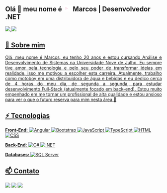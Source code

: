 <h2> Olá 👋 meu nome é <img src="./assets/arrowr.gif" height="20" alt="hand saying ola"width="30px" alt="hand_saying_ hi"><strong>Marcos </strong>| Desenvolvedor .NET</h2>
<div>
  <a href="https://github.com/yomarcoslinss">
  <img height="160em" src="https://github-readme-stats.vercel.app/api?username=yomarcoslinss&show_icons=true&theme=dracula&include_all_commits=true&count_private=true"/>
  <img height="160em" src="https://github-readme-stats.vercel.app/api/top-langs/?username=yomarcoslinss&layout=compact&langs_count=7&theme=dracula"/>
</div>

<div>
   <h2>🧐 Sobre mim</h2>
   <p align="justify">
      Olá, meu nome é Marcos, eu tenho 20 anos e estou cursando Análise e Desenvolvimento de Sistemas na Universidade Nove de Julho. Eu sempre tive amor pela tecnologia e pelo seu poder de transformar ideias em realidade, isso me motivou a escolher esta carreira. Atualmente, trabalho como motoboy em uma distribuidora de água e bebidas e eu dedico cerca de 4 horas do meu dia, de segunda a segunda, para estudar desenvolvimento Full-Stack (atualmente focado em back-end). Estou muito empenhado em me tornar um profissional de alta qualidade e estou ansioso para ver o que o futuro reserva para mim nesta área 🚀
   </p>
</div>

## ⚡ Tecnologias
   <strong>Front-End:</strong>
![Angular](https://img.shields.io/static/v1?label=&message=Angular&color=152136&logo=Angular&logoColor=DD0031)
![Bootstrap](https://img.shields.io/static/v1?label=&message=Bootstrap&color=152136&logo=Bootstrap&logoColor=7B11F3)
![JavaScript](https://img.shields.io/static/v1?label=&message=JavaScript&color=152136&logo=JavaScript&logoColor=F7DF1E)
![TypeScript](https://img.shields.io/static/v1?label=&message=TypeScript&color=152136&logo=TypeScript&logoColor=3178C6)
![HTML](https://img.shields.io/static/v1?label=&message=HTML&color=152136&logo=HTML5&logoColor=7B372C)
![CSS](https://img.shields.io/static/v1?label=&message=CSS&color=152136&logo=CSS3&logoColor=1572B6)

<strong>Back-End:</strong>
![C#](https://img.shields.io/static/v1?label=&message=C%23&color=152136&logo=CSHARP)
![.NET](https://img.shields.io/static/v1?label=&message=.NET&color=152136&logo=dotnet)
</div>

   <strong>Databases:</strong>
![SQL Server](https://img.shields.io/static/v1?label=&message=SQL%20Server&color=152136&logo=microsoft%20sql%20server&logoColor=1572B6)

## 📫 Contato
<a href="https://www.linkedin.com/in/yomarcoslinss" target="_blank" ><img src="https://img.shields.io/badge/-LinkedIn-%230077B5.svg?style=for-the-badge&logo=linkedin&logoColor=white" target="_blank"></img></a>
    <a href="https://www.instagram.com/yomarcoslinss/" target="_blank" ><img src="https://img.shields.io/badge/Instagram-%23E4405F.svg?style=for-the-badge&logo=Instagram&logoColor=white" target="_blank"></img></a>
    <a href="mailto:vinicius.gzm0@gmail.com" target="_blank" ><img src="https://img.shields.io/badge/Gmail-D14836?style=for-the-badge&logo=gmail&logoColor=white" target="_blank"></img></a>

